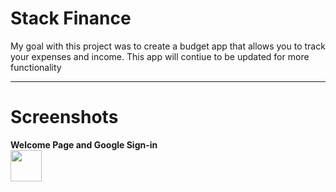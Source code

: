 # Stack Finance

My goal with this project was to create a budget app that allows you to track your expenses and income.
This app will contiue to be updated for more functionality

---

# Screenshots 

**Welcome Page and Google Sign-in**
<br>
<img src="https://i.imgur.com/Gs7OnlQ.png" align="left" height="50" width="50">
<!-- ![image](https://i.imgur.com/Gs7OnlQ.png)
**Budget Page**
![image](https://i.imgur.com/UMsV5iR.png)
**Budget Creation Page**
![image](https://i.imgur.com/64DJysB.png)
**Budget Detail Page**
![image](https://i.imgur.com/bzgwgtt.png)
**Edit Expense Page**
![image](https://i.imgur.com/2mUC7cF.png) -->

